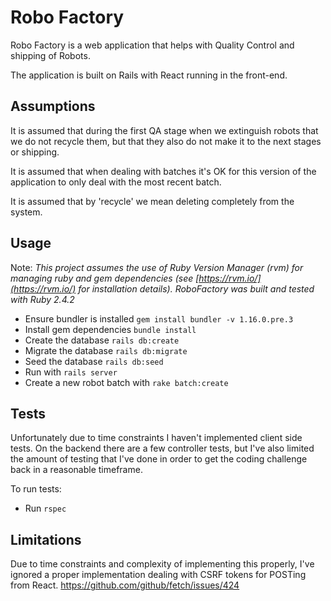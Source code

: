 # Robo Factory
Robo Factory is a web application that helps with Quality Control and shipping of Robots.

The application is built on Rails with React running in the front-end. 

## Assumptions
It is assumed that during the first QA stage when we extinguish robots that we do not recycle them,
but that they also do not make it to the next stages or shipping. 

It is assumed that when dealing with batches it's OK for this version of the application to only deal with the most recent batch.

It is assumed that by 'recycle' we mean deleting completely from the system.

## Usage
Note:
_This project assumes the use of Ruby Version Manager (rvm) for managing ruby and gem dependencies (see [https://rvm.io/](https://rvm.io/) for installation details). RoboFactory was built and tested with Ruby 2.4.2_
 
* Ensure bundler is installed `gem install bundler -v 1.16.0.pre.3`
* Install gem dependencies `bundle install`
* Create the database `rails db:create`
* Migrate the database `rails db:migrate`
* Seed the database `rails db:seed`
* Run with `rails server`
* Create a new robot batch with `rake batch:create`

## Tests
Unfortunately due to time constraints I haven't implemented client side tests. 
On the backend there are a few controller tests, but I've also limited the amount of testing 
that I've done in order to get the coding challenge back in a reasonable timeframe.

To run tests:

* Run `rspec`

## Limitations
Due to time constraints and complexity of implementing this properly, 
I've ignored a proper implementation dealing with CSRF tokens for POSTing from React.
https://github.com/github/fetch/issues/424